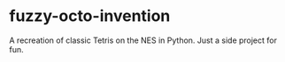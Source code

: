 # fuzzy-octo-invention
A recreation of classic Tetris on the NES in Python. Just a side project for fun.
